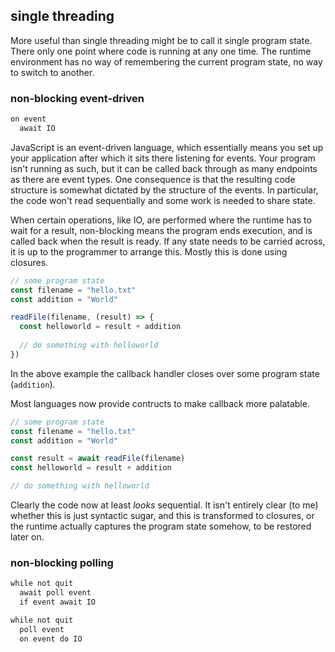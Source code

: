 ## single threading

More useful than single threading might be to call it single program state. There only one point where code is running at any one time. The runtime environment has no way of remembering the current program state, no way to switch to another.

### non-blocking event-driven

```txt
on event
  await IO
```

JavaScript is an event-driven language, which essentially means you set up your application after which it sits there listening for events. Your program isn't running as such, but it can be called back through as many endpoints as there are event types. One consequence is that the resulting code structure is somewhat dictated by the structure of the events. In particular, the code won't read sequentially and some work is needed to share state.

When certain operations, like IO, are performed where the runtime has to wait for a result, non-blocking means the program ends execution, and is called back when the result is ready. If any state needs to be carried across, it is up to the programmer to arrange this. Mostly this is done using closures.

```js
// some program state
const filename = "hello.txt"
const addition = "World"

readFile(filename, (result) => {
  const helloworld = result + addition
  
  // do something with helloworld
})
```

In the above example the callback handler closes over some program state (`addition`).

Most languages now provide contructs to make callback more palatable.

```js
// some program state
const filename = "hello.txt"
const addition = "World"

const result = await readFile(filename)
const helloworld = result + addition

// do something with helloworld
```

Clearly the code now at least _looks_ sequential. It isn't entirely clear (to me) whether this is just syntactic sugar, and this is transformed to closures, or the runtime actually captures the program state somehow, to be restored later on.

### non-blocking polling

```txt
while not quit
  await poll event
  if event await IO
```




```txt
while not quit
  poll event
  on event do IO
```

```txt
```

